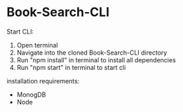 # Book-Search-CLI


Start CLI:

1) Open terminal
2) Navigate into the cloned Book-Search-CLI directory
3) Run "npm install" in terminal to install all dependencies
4) Run "npm start" in terminal to start cli


installation requirements:
- MonogDB
- Node